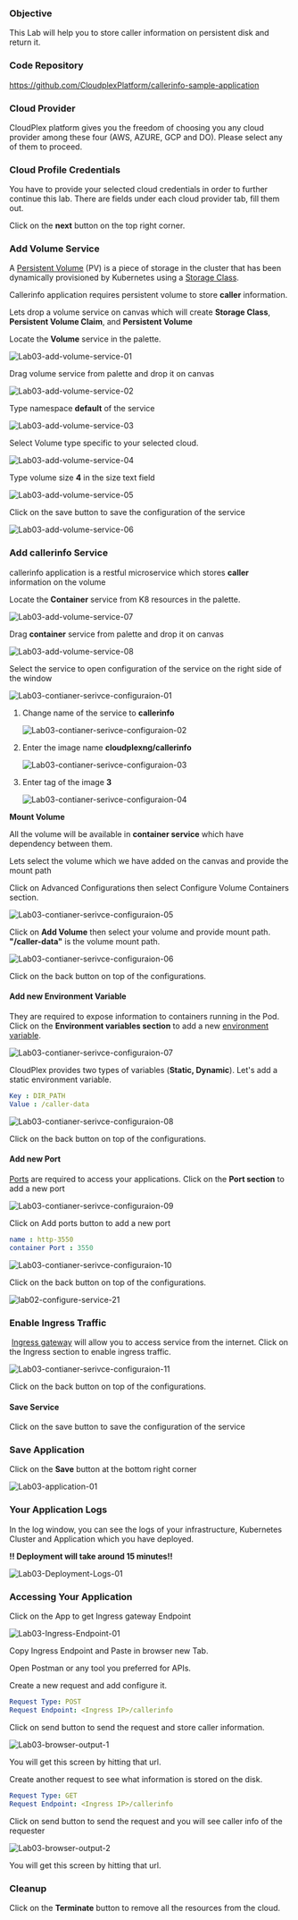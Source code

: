### Objective

This Lab will help you to store caller information on persistent disk and return it.

### Code Repository

https://github.com/CloudplexPlatform/callerinfo-sample-application

### Cloud Provider

CloudPlex platform gives you the freedom of choosing you any cloud provider among these four (AWS, AZURE, GCP and DO). Please select any of them to proceed.

### Cloud Profile Credentials

You have to provide your selected cloud credentials in order to further continue this lab. There are fields under each cloud provider tab, fill them out.

Click on the **next** button on the top right corner.


### Add Volume Service

A [Persistent Volume](https://kubernetes.io/docs/concepts/storage/persistent-volumes/) (PV) is a piece of storage in the cluster that has been dynamically provisioned by Kubernetes using a [Storage Class](https://kubernetes.io/docs/concepts/storage/storage-classes).

Callerinfo application requires persistent volume to store **caller** information.

Lets drop a volume service on canvas which will create **Storage Class**, **Persistent Volume Claim**, and **Persistent Volume** 

Locate the **Volume** service in the palette.

![Lab03-add-volume-service-01](https://raw.githubusercontent.com/CloudplexPlatform/developer-community/feature/github-data-fetching/kubernetes/persistent%20volumes/labs/callerinfo/images/Lab03-add-volume-service-01.png)

Drag volume service from palette and drop it on canvas

![Lab03-add-volume-service-02](https://raw.githubusercontent.com/CloudplexPlatform/developer-community/feature/github-data-fetching/kubernetes/persistent%20volumes/labs/callerinfo/images/Lab03-add-volume-service-02.png)

Type namespace **default** of the service

![Lab03-add-volume-service-03](https://raw.githubusercontent.com/CloudplexPlatform/developer-community/feature/github-data-fetching/kubernetes/persistent%20volumes/labs/callerinfo/images/Lab03-add-volume-service-03.png)

Select Volume type specific to your selected cloud.

![Lab03-add-volume-service-04](https://raw.githubusercontent.com/CloudplexPlatform/developer-community/feature/github-data-fetching/kubernetes/persistent%20volumes/labs/callerinfo/images/Lab03-add-volume-service-04.png)

Type volume size **4** in the size text field

![Lab03-add-volume-service-05](https://raw.githubusercontent.com/CloudplexPlatform/developer-community/feature/github-data-fetching/kubernetes/persistent%20volumes/labs/callerinfo/images/Lab03-add-volume-service-05.png)

Click on the save button to save the configuration of the service

![Lab03-add-volume-service-06](https://raw.githubusercontent.com/CloudplexPlatform/developer-community/feature/github-data-fetching/kubernetes/persistent%20volumes/labs/callerinfo/images/Lab03-add-volume-service-06.png)

### Add callerinfo Service

callerinfo application is a restful microservice which stores **caller** information on the volume

Locate the **Container** service from K8 resources in the palette.

![Lab03-add-volume-service-07](https://raw.githubusercontent.com/CloudplexPlatform/developer-community/feature/github-data-fetching/kubernetes/persistent%20volumes/labs/callerinfo/images/Lab03-add-volume-service-07.png)

Drag **container** service from palette and drop it on canvas

![Lab03-add-volume-service-08](https://raw.githubusercontent.com/CloudplexPlatform/developer-community/feature/github-data-fetching/kubernetes/persistent%20volumes/labs/callerinfo/images/Lab03-add-volume-service-08.png)


Select the service to open configuration of the service on the right side of the window

![Lab03-contianer-serivce-configuraion-01](https://raw.githubusercontent.com/CloudplexPlatform/developer-community/feature/github-data-fetching/kubernetes/persistent%20volumes/labs/callerinfo/images/Lab03-contianer-serivce-configuraion-01.png)

1. Change name of the service to **callerinfo**

   ![Lab03-contianer-serivce-configuraion-02](https://raw.githubusercontent.com/CloudplexPlatform/developer-community/feature/github-data-fetching/kubernetes/persistent%20volumes/labs/callerinfo/images/Lab03-contianer-serivce-configuraion-02.png)

2. Enter the image name **cloudplexng/callerinfo**

   ![Lab03-contianer-serivce-configuraion-03](https://raw.githubusercontent.com/CloudplexPlatform/developer-community/feature/github-data-fetching/kubernetes/persistent%20volumes/labs/callerinfo/images/Lab03-contianer-serivce-configuraion-03.png)

3. Enter tag of the image **3**

   ![Lab03-contianer-serivce-configuraion-04](https://raw.githubusercontent.com/CloudplexPlatform/developer-community/feature/github-data-fetching/kubernetes/persistent%20volumes/labs/callerinfo/images/Lab03-contianer-serivce-configuraion-04.png)


**Mount Volume**

All the volume will be available in **container service** which have dependency between them. 

Lets select the volume which we have added on the canvas and provide the mount path

Click on Advanced Configurations then select Configure Volume Containers section.

![Lab03-contianer-serivce-configuraion-05](https://raw.githubusercontent.com/CloudplexPlatform/developer-community/feature/github-data-fetching/kubernetes/persistent%20volumes/labs/callerinfo/images/Lab03-contianer-serivce-configuraion-05.png)

Click on **Add Volume** then select your volume and provide mount path.
**"/caller-data"** is the volume mount path.

![Lab03-contianer-serivce-configuraion-06](https://raw.githubusercontent.com/CloudplexPlatform/developer-community/feature/github-data-fetching/kubernetes/persistent%20volumes/labs/callerinfo/images/Lab03-contianer-serivce-configuraion-06.png)

Click on the back button on top of the configurations.



#### Add new Environment Variable

They are required to  expose information to containers running in the Pod. Click on the **Environment variables section** to add a new [environment variable](https://kubernetes.io/docs/tasks/inject-data-application/define-environment-variable-container/#define-an-environment-variable-for-a-container).

![Lab03-contianer-serivce-configuraion-07](https://raw.githubusercontent.com/CloudplexPlatform/developer-community/feature/github-data-fetching/kubernetes/persistent%20volumes/labs/callerinfo/images/Lab03-contianer-serivce-configuraion-07.png)



CloudPlex provides two types of variables (**Static, Dynamic**). Let's add a static environment variable.

```yaml
Key : DIR_PATH
Value : /caller-data
```

![Lab03-contianer-serivce-configuraion-08](https://raw.githubusercontent.com/CloudplexPlatform/developer-community/feature/github-data-fetching/kubernetes/persistent%20volumes/labs/callerinfo/images/Lab03-contianer-serivce-configuraion-08.png)

Click on the back button on top of the configurations.

#### Add new Port

[Ports](https://kubernetes.io/docs/concepts/services-networking/connect-applications-service/#the-kubernetes-model-for-connecting-containers) are required to access your applications. Click on the **Port section** to add a new port

![Lab03-contianer-serivce-configuraion-09](https://raw.githubusercontent.com/CloudplexPlatform/developer-community/feature/github-data-fetching/kubernetes/persistent%20volumes/labs/callerinfo/images/Lab03-contianer-serivce-configuraion-09.png)

Click on Add ports button to add a new port

```yaml
name : http-3550
container Port : 3550
```

![Lab03-contianer-serivce-configuraion-10](https://raw.githubusercontent.com/CloudplexPlatform/developer-community/feature/github-data-fetching/kubernetes/persistent%20volumes/labs/callerinfo/images/Lab03-contianer-serivce-configuraion-10.png)

Click on the back button on top of the configurations.

![lab02-configure-service-21](https://raw.githubusercontent.com/CloudplexPlatform/developer-community/feature/github-data-fetching/kubernetes/deployment/labs/guestbook/images/lab02-configure-service-21.png)

### Enable Ingress Traffic

​	[Ingress gateway](https://istio.io/docs/tasks/traffic-management/ingress/ingress-control/) will allow you to access service from the internet. Click on the Ingress section to enable ingress traffic.

![Lab03-contianer-serivce-configuraion-11](https://raw.githubusercontent.com/CloudplexPlatform/developer-community/feature/github-data-fetching/kubernetes/persistent%20volumes/labs/callerinfo/images/Lab03-contianer-serivce-configuraion-11.png)

Click on the back button on top of the configurations.

#### Save Service

Click on the save button to save the configuration of the service

### Save Application

Click on the **Save** button at the bottom right corner

![Lab03-application-01](https://raw.githubusercontent.com/CloudplexPlatform/developer-community/feature/github-data-fetching/kubernetes/persistent%20volumes/labs/callerinfo/images/Lab03-application-01.png)



### Your Application Logs

In the log window, you can see the logs of your infrastructure, Kubernetes Cluster and Application which you have deployed.

**!! Deployment will take around 15 minutes!!** 

![Lab03-Deployment-Logs-01](https://raw.githubusercontent.com/CloudplexPlatform/developer-community/feature/github-data-fetching/kubernetes/persistent%20volumes/labs/callerinfo/images/Lab03-Deployment-Logs-01.png)



### Accessing Your Application

Click on the App to get Ingress gateway Endpoint

![Lab03-Ingress-Endpoint-01](https://raw.githubusercontent.com/CloudplexPlatform/developer-community/feature/github-data-fetching/kubernetes/persistent%20volumes/labs/callerinfo/images/Lab03-Ingress-Endpoint-01.png)


Copy Ingress Endpoint and Paste in browser new Tab.

Open Postman or any tool you preferred for APIs.

Create a new request and add configure it.
```yaml
Request Type: POST
Request Endpoint: <Ingress IP>/callerinfo
```

Click  on send button to send the request and store caller information.

![Lab03-browser-output-1](https://raw.githubusercontent.com/CloudplexPlatform/developer-community/feature/github-data-fetching/kubernetes/persistent%20volumes/labs/callerinfo/images/Lab03-browser-output-1.png)

You will get this screen by hitting that url.

Create another request to see what information is stored on the disk.

```yaml
Request Type: GET
Request Endpoint: <Ingress IP>/callerinfo
```

Click  on send button to send the request and you will see caller info of the requester

![Lab03-browser-output-2](https://raw.githubusercontent.com/CloudplexPlatform/developer-community/feature/github-data-fetching/kubernetes/persistent%20volumes/labs/callerinfo/images/Lab03-browser-output-2.png)

You will get this screen by hitting that url.

### Cleanup

Click on the **Terminate** button to remove all the resources from the cloud.
